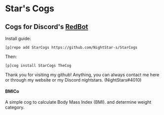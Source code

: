 # Star's Cogs
## Cogs for Discord's [RedBot](https://github.com/Cog-Creators/Red-DiscordBot)

Install guide:

`[p]repo add StarCogs https://github.com/NightStar-s/StarCogs`

Then:

`[p]cog install StarCogs TheCog`


Thank you for visiting my github! Anything, you can always contact me here or through my website or my Discord nightstars. (NightStars#4010)


#### BMICo

A simple cog to calculate Body Mass Index (BMI). and determine weight category.

